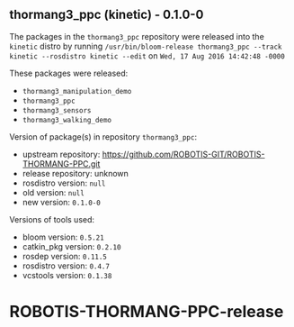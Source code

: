 ## thormang3_ppc (kinetic) - 0.1.0-0

The packages in the `thormang3_ppc` repository were released into the `kinetic` distro by running `/usr/bin/bloom-release thormang3_ppc --track kinetic --rosdistro kinetic --edit` on `Wed, 17 Aug 2016 14:42:48 -0000`

These packages were released:
- `thormang3_manipulation_demo`
- `thormang3_ppc`
- `thormang3_sensors`
- `thormang3_walking_demo`

Version of package(s) in repository `thormang3_ppc`:

- upstream repository: https://github.com/ROBOTIS-GIT/ROBOTIS-THORMANG-PPC.git
- release repository: unknown
- rosdistro version: `null`
- old version: `null`
- new version: `0.1.0-0`

Versions of tools used:

- bloom version: `0.5.21`
- catkin_pkg version: `0.2.10`
- rosdep version: `0.11.5`
- rosdistro version: `0.4.7`
- vcstools version: `0.1.38`


# ROBOTIS-THORMANG-PPC-release